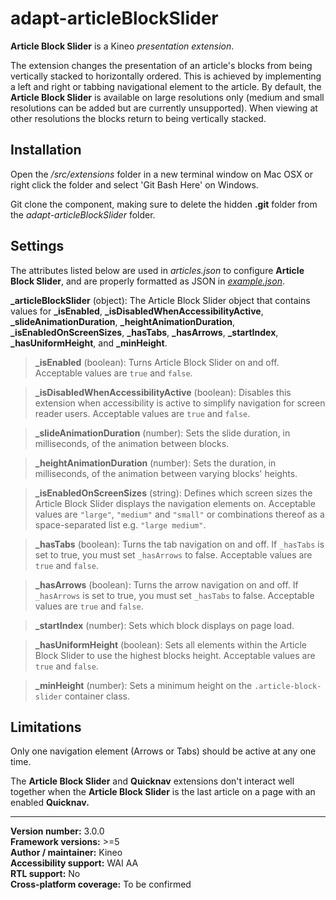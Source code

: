 # adapt-articleBlockSlider

**Article Block Slider** is a Kineo *presentation extension*.

The extension changes the presentation of an article's blocks from being vertically stacked to horizontally ordered. This is achieved by implementing a left and right or tabbing navigational element to the article. By default, the **Article Block Slider** is available on large resolutions only (medium and small resolutions can be added but are currently unsupported). When viewing at other resolutions the blocks return to being vertically stacked.

## Installation

Open the */src/extensions* folder in a new terminal window on Mac OSX or right click the folder and select 'Git Bash Here' on Windows.

Git clone the component, making sure to delete the hidden **.git** folder from the *adapt-articleBlockSlider* folder.

## Settings  

The attributes listed below are used in *articles.json* to configure **Article Block Slider**, and are properly formatted as JSON in [*example.json*](https://github.com/cgkineo/adapt-articleBlockSlider/blob/master/example.json).

**_articleBlockSlider** (object): The Article Block Slider object that contains values for **_isEnabled**, **_isDisabledWhenAccessibilityActive**, **_slideAnimationDuration**, **_heightAnimationDuration**, **_isEnabledOnScreenSizes**, **_hasTabs**, **_hasArrows**, **_startIndex**, **_hasUniformHeight**, and **_minHeight**.

>**_isEnabled** (boolean): Turns Article Block Slider on and off. Acceptable values are `true` and `false`.

>**_isDisabledWhenAccessibilityActive** (boolean): Disables this extension when accessibility is active to simplify navigation for screen reader users. Acceptable values are `true` and `false`.

>**_slideAnimationDuration** (number): Sets the slide duration, in milliseconds, of the animation between blocks.

>**_heightAnimationDuration** (number): Sets the duration, in milliseconds, of the animation between varying blocks' heights.

>**_isEnabledOnScreenSizes** (string): Defines which screen sizes the Article Block Slider displays the navigation elements on. Acceptable values are `"large"`, `"medium"` and `"small"` or combinations thereof as a space-separated list e.g. `"large medium"`.

>**_hasTabs** (boolean): Turns the tab navigation on and off. If `_hasTabs` is set to true, you must set `_hasArrows` to false. Acceptable values are `true` and `false`. 

>**_hasArrows** (boolean): Turns the arrow navigation on and off. If `_hasArrows` is set to true, you must set `_hasTabs` to false. Acceptable values are `true` and `false`. 

>**_startIndex** (number): Sets which block displays on page load.

>**_hasUniformHeight** (boolean): Sets all elements within the Article Block Slider to use the highest blocks height. Acceptable values are `true` and `false`.

>**_minHeight** (number): Sets a minimum height on the `.article-block-slider` container class.

## Limitations
 
Only one navigation element (Arrows or Tabs) should be active at any one time.  

The **Article Block Slider** and **Quicknav** extensions don't interact well together when the **Article Block Slider** is the last article on a page with an enabled **Quicknav.**  

----------------------------
**Version number:**  3.0.0  
**Framework versions:**  >=5  
**Author / maintainer:** Kineo  
**Accessibility support:** WAI AA  
**RTL support:** No  
**Cross-platform coverage:** To be confirmed  
